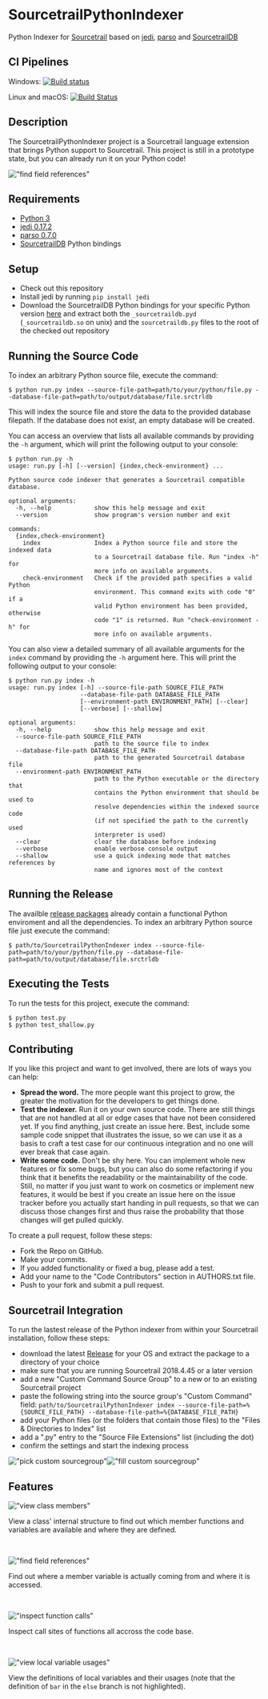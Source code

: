 # SourcetrailPythonIndexer
Python Indexer for [Sourcetrail](https://www.sourcetrail.com/) based on [jedi](https://github.com/davidhalter/jedi), [parso](https://github.com/davidhalter/parso) and [SourcetrailDB](https://github.com/CoatiSoftware/SourcetrailDB)


## CI Pipelines
Windows: [![Build status](https://ci.appveyor.com/api/projects/status/4vo082swmhmny1a1/branch/master?svg=true)](https://ci.appveyor.com/project/mlangkabel/sourcetrailpythonindexer/branch/master)

Linux and macOS: [![Build Status](https://travis-ci.org/CoatiSoftware/SourcetrailPythonIndexer.svg?branch=master)](https://travis-ci.org/CoatiSoftware/SourcetrailPythonIndexer)

## Description
The SourcetrailPythonIndexer project is a Sourcetrail language extension that brings Python support to Sourcetrail. This project is still in a prototype state, but you can already run it on your Python code!

!["find field references"](images/readme/field_references.png "find field references")


## Requirements
* [Python 3](https://www.python.org)
* [jedi 0.17.2](https://pypi.org/project/jedi/0.17.2)
* [parso 0.7.0](https://pypi.org/project/parso/0.7.0)
* [SourcetrailDB](https://github.com/CoatiSoftware/SourcetrailDB) Python bindings


## Setup
* Check out this repository
* Install jedi by running `pip install jedi`
* Download the SourcetrailDB Python bindings for your specific Python version [here](https://github.com/CoatiSoftware/SourcetrailDB/releases) and extract both the `_sourcetraildb.pyd` (`_sourcetraildb.so` on unix) and the `sourcetraildb.py` files to the root of the checked out repository


## Running the Source Code
To index an arbitrary Python source file, execute the command:

```
$ python run.py index --source-file-path=path/to/your/python/file.py --database-file-path=path/to/output/database/file.srctrldb
```

This will index the source file and store the data to the provided database filepath. If the database does not exist, an empty database will be created.

You can access an overview that lists all available commands by providing the `-h` argument, which will print the following output to your console:
```
$ python run.py -h
usage: run.py [-h] [--version] {index,check-environment} ...

Python source code indexer that generates a Sourcetrail compatible database.

optional arguments:
  -h, --help            show this help message and exit
  --version             show program's version number and exit

commands:
  {index,check-environment}
    index               Index a Python source file and store the indexed data
                        to a Sourcetrail database file. Run "index -h" for
                        more info on available arguments.
    check-environment   Check if the provided path specifies a valid Python
                        environment. This command exits with code "0" if a
                        valid Python environment has been provided, otherwise
                        code "1" is returned. Run "check-environment -h" for
                        more info on available arguments.
```

You can also view a detailed summary of all available arguments for the `index` command by providing the `-h` argument here. This will print the following output to your console:
```
$ python run.py index -h
usage: run.py index [-h] --source-file-path SOURCE_FILE_PATH
                    --database-file-path DATABASE_FILE_PATH
                    [--environment-path ENVIRONMENT_PATH] [--clear]
                    [--verbose] [--shallow]

optional arguments:
  -h, --help            show this help message and exit
  --source-file-path SOURCE_FILE_PATH
                        path to the source file to index
  --database-file-path DATABASE_FILE_PATH
                        path to the generated Sourcetrail database file
  --environment-path ENVIRONMENT_PATH
                        path to the Python executable or the directory that
                        contains the Python environment that should be used to
                        resolve dependencies within the indexed source code
                        (if not specified the path to the currently used
                        interpreter is used)
  --clear               clear the database before indexing
  --verbose             enable verbose console output
  --shallow             use a quick indexing mode that matches references by
                        name and ignores most of the context
```


## Running the Release

The availble [release packages](https://github.com/CoatiSoftware/SourcetrailPythonIndexer/releases) already contain a functional Python enviroment and all the dependencies. To index an arbitrary Python source file just execute the command:

```
$ path/to/SourcetrailPythonIndexer index --source-file-path=path/to/your/python/file.py --database-file-path=path/to/output/database/file.srctrldb
```


## Executing the Tests
To run the tests for this project, execute the command:
```
$ python test.py
$ python test_shallow.py
```


## Contributing
If you like this project and want to get involved, there are lots of ways you can help:

* __Spread the word.__ The more people want this project to grow, the greater the motivation for the developers to get things done.
* __Test the indexer.__ Run it on your own source code. There are still things that are not handled at all or edge cases that have not been considered yet. If you find anything, just create an issue here. Best, include some sample code snippet that illustrates the issue, so we can use it as a basis to craft a test case for our continuous integration and no one will ever break that case again.
* __Write some code.__ Don't be shy here. You can implement whole new features or fix some bugs, but you can also do some refactoring if you think that it benefits the readability or the maintainability of the code. Still, no matter if you just want to work on cosmetics or implement new features, it would be best if you create an issue here on the issue tracker before you actually start handing in pull requests, so that we can discuss those changes first and thus raise the probability that those changes will get pulled quickly.

To create a pull request, follow these steps:
* Fork the Repo on GitHub.
* Make your commits.
* If you added functionality or fixed a bug, please add a test.
* Add your name to the "Code Contributors" section in AUTHORS.txt file.
* Push to your fork and submit a pull request.


## Sourcetrail Integration
To run the lastest release of the Python indexer from within your Sourcetrail installation, follow these steps:
* download the latest [Release](https://github.com/CoatiSoftware/SourcetrailPythonIndexer/releases) for your OS and extract the package to a directory of your choice
* make sure that you are running Sourcetrail 2018.4.45 or a later version
* add a new "Custom Command Source Group" to a new or to an existing Sourcetrail project
* paste the following string into the source group's "Custom Command" field: `path/to/SourcetrailPythonIndexer index --source-file-path=%{SOURCE_FILE_PATH} --database-file-path=%{DATABASE_FILE_PATH}`
* add your Python files (or the folders that contain those files) to the "Files & Directories to Index" list
* add a ".py" entry to the "Source File Extensions" list (including the dot)
* confirm the settings and start the indexing process

!["pick custom sourcegroup"](images/readme/pick_custom_sourcegroup.png "pick custom sourcegroup")!["fill custom sourcegroup"](images/readme/fill_custom_sourcegroup.png "fill custom sourcegroup")


## Features

!["view class members"](images/readme/class_members.png "view class members")

View a class' internal structure to find out which member functions and variables are available and where they are defined.

<br />

!["find field references"](images/readme/field_references.png "find field references")

Find out where a member variable is actually coming from and where it is accessed.

<br />

!["inspect function calls"](images/readme/function_calls.png "inspect function calls")

Inspect call sites of functions all accross the code base.

<br />

!["view local variable usages"](images/readme/local_symbols.png "view local variable usages")

View the definitions of local variables and their usages (note that the definition of `bar` in the `else` branch is not highlighted).
